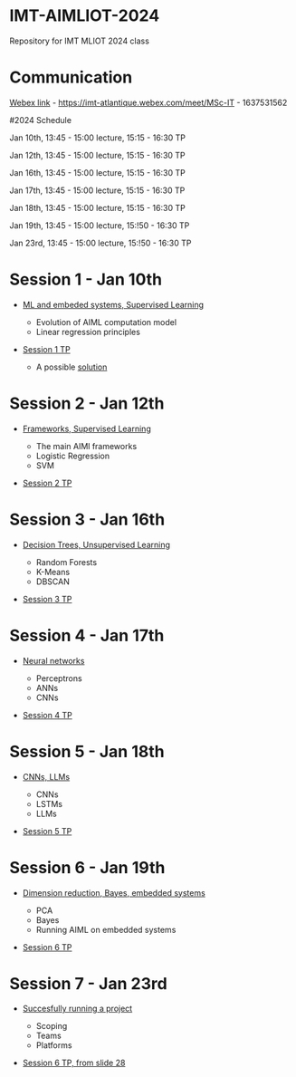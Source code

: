 # IMT-AIMLIOT-2024
Repository for IMT MLIOT 2024 class

# Communication

[Webex link](https://imt-atlantique.webex.com/meet/MSc-IT) -  https://imt-atlantique.webex.com/meet/MSc-IT - 1637531562 


#2024 Schedule

Jan 10th, 13:45 - 15:00 lecture, 15:15 - 16:30 TP

Jan 12th, 13:45 - 15:00 lecture, 15:15 - 16:30 TP

Jan 16th, 13:45 - 15:00 lecture, 15:15 - 16:30 TP

Jan 17th, 13:45 - 15:00 lecture, 15:15 - 16:30 TP 

Jan 18th, 13:45 - 15:00 lecture, 15:15 - 16:30 TP

Jan 19th, 13:45 - 15:00 lecture, 15:!50 - 16:30 TP

Jan 23rd, 13:45 - 15:00 lecture, 15:!50 - 16:30 TP


# Session 1 - Jan 10th

* [ML and embeded systems, Supervised Learning](https://rawcdn.githack.com/jhenry-github/MLIOT-2024-content/6cf74b27e81f94fac800e333abb3db1ab1c0fe1f/slides/MLIOT1/index.html)
  * Evolution of AIML computation model
  * Linear regression principles 
	


* [Session 1 TP](https://github.com/jhenry-github/MLIOT-2024-content/blob/main/TPs/1-Linear%20REgression.md)
  * A possible [solution](https://github.com/jhenry-github/MLIOT-2024-content/blob/main/TPs/1-%20Linear%20Regression%20solved.ipynb)
	

# Session 2 - Jan 12th

* [Frameworks, Supervised Learning](https://rawcdn.githack.com/jhenry-github/MLIOT-2024-content/fc64ea728db70c28beff820b7963ce135df8f33e/slides/MLIOT2/index.html)
  * The main AIMl frameworks
  * Logistic Regression
  * SVM
  
* [Session 2 TP](https://github.com/jhenry-github/MLIOT-2024-content/blob/main/TPs/2%20-%20multivariate%20and%20logistic%20regressions.md)


# Session 3 - Jan 16th

* [Decision Trees, Unsupervised Learning](https://rawcdn.githack.com/jhenry-github/MLIOT-2024-content/fc64ea728db70c28beff820b7963ce135df8f33e/slides/MLIOT3/index.html)
  * Random Forests
  * K-Means
  * DBSCAN
  
* [Session 3 TP](https://github.com/jhenry-github/MLIOT-2024-content/blob/main/TPs/3%20-%20Logistic%20regression%20-%20tensor%20flow.md)


# Session 4 - Jan 17th

* [Neural networks](https://rawcdn.githack.com/jhenry-github/MLIOT-2024-content/52b14cc6e0b5ed642fdf391bad5d3f8037ddf959/slides/MLIOT5/index.html)
  * Perceptrons
  * ANNs
  * CNNs
  
* [Session 4 TP](https://github.com/jhenry-github/MLIOT-2024-content/blob/main/TPs/4-rock_paper_scissor.md)


# Session 5 - Jan 18th

* [CNNs, LLMs](https://rawcdn.githack.com/jhenry-github/MLIOT-2024-content/52b14cc6e0b5ed642fdf391bad5d3f8037ddf959/slides/MLIOT6/index.html)
  * CNNs
  * LSTMs
  * LLMs
  
* [Session 5 TP](https://github.com/jhenry-github/MLIOT-2024-content/blob/main/TPs/6%20-%20Neural%20Network%20Training.md)


# Session 6 - Jan 19th

* [Dimension reduction, Bayes, embedded systems](https://rawcdn.githack.com/jhenry-github/MLIOT-2024-content/3348f0e6598afb7488ed9aa449ca56d6bcefc55f/slides/MLIOT4/index.html)
  * PCA
  * Bayes
  * Running AIML on embedded systems
  
* [Session 6 TP](https://github.com/jhenry-github/MLIOT-2024-content/blob/main/TPs/5%20-%20human%20face%20detection%20and%20recognition.md)


# Session 7 - Jan 23rd

* [Succesfully running a project](https://github.com/jhenry-github/MLIOT-2024-content/blob/main/slides/MLIOT8/index.html)
  * Scoping
  * Teams
  * Platforms
  
* [Session 6  TP, from slide 28](https://github.com/jhenry-github/MLIOT-2024-content/blob/main/slides/MLIOT7/index.html)









